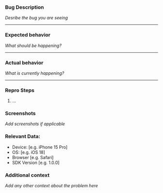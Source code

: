 ### Bug Description
*Desribe the bug you are seeing*

---
### Expected behavior
*What should be happening?*

---
### Actual behavior
*What is currently happening?*

---
### Repro Steps
1. ...

### Screenshots
*Add screenshots if applicable*

### Relevant Data:
 - Device: [e.g. iPhone 15 Pro]
 - OS: [e.g. iOS 18]
 - Browser [e.g. Safari]
 - SDK Version [e.g. 1.0.0]

### Additional context
*Add any other context about the problem here*
